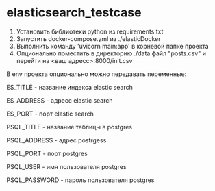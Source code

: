 # elasticsearch_testcase
1) Установить библиотеки python из requirements.txt
2) Запустить docker-compose.yml из ./elasticDocker
3) Выполнить команду 'uvicorn main:app' в корневой папке проекта
4) Опционально поместить в директорию ./data файл "posts.csv" и перейти на <ваш адресс>:8000/init.csv 

В env проекта опционально можно передавать переменные:

ES_TITLE - название индекса elastic search

ES_ADDRESS - адресс elastic search

ES_PORT - порт elastic search



PSQL_TITLE - название таблицы в postgres

PSQL_ADDRESS - адрес postrgess

PSQL_PORT - порт postgres

PSQL_USER - имя пользователя postgres

PSQL_PASSWORD - пароль пользователя postgres
